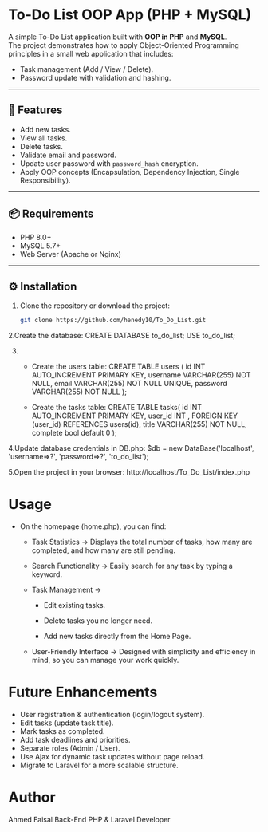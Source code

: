 # To-Do List OOP App (PHP + MySQL)

A simple To-Do List application built with **OOP in PHP** and **MySQL**.  
The project demonstrates how to apply Object-Oriented Programming principles in a small web application that includes:
- Task management (Add / View / Delete).
- Password update with validation and hashing.

---

## 🚀 Features
- Add new tasks.
- View all tasks.
- Delete tasks.
- Validate email and password.
- Update user password with `password_hash` encryption.
- Apply OOP concepts (Encapsulation, Dependency Injection, Single Responsibility).

---

## 📦 Requirements
- PHP 8.0+
- MySQL 5.7+
- Web Server (Apache or Nginx)

---

## ⚙️ Installation
1. Clone the repository or download the project:
   ```bash
   git clone https://github.com/henedy10/To_Do_List.git

2.Create the database:
CREATE DATABASE to_do_list;
USE to_do_list;

3.
    - Create the users table:
        CREATE TABLE users (
            id INT AUTO_INCREMENT PRIMARY KEY,
            username VARCHAR(255) NOT NULL,
            email VARCHAR(255) NOT NULL UNIQUE,
            password VARCHAR(255) NOT NULL
        );

    - Create the tasks table:
        CREATE TABLE tasks(
            id INT AUTO_INCREMENT PRIMARY KEY,
            user_id INT ,
            FOREIGN KEY (user_id) REFERENCES users(id),
            title VARCHAR(255) NOT NULL,
            complete bool default 0
        );

4.Update database credentials in DB.php:
$db = new DataBase('localhost', 'username=>?', 'password=>?', 'to_do_list');

5.Open the project in your browser:
http://localhost/To_Do_List/index.php

# Usage

* On the homepage (home.php), you can find:

    * Task Statistics → Displays the total number of tasks, how many are completed, and how many are still pending.

    * Search Functionality → Easily search for any task by typing a keyword.

    * Task Management →

        - Edit existing tasks.

        - Delete tasks you no longer need.

        - Add new tasks directly from the Home Page.

    * User-Friendly Interface → Designed with simplicity and efficiency in mind, so you can manage your work quickly.

# Future Enhancements

- User registration & authentication (login/logout system).
- Edit tasks (update task title).
- Mark tasks as completed.
- Add task deadlines and priorities.
- Separate roles (Admin / User).
- Use Ajax for dynamic task updates without page reload.
- Migrate to Laravel for a more scalable structure.

# Author
Ahmed Faisal
Back-End PHP & Laravel Developer

